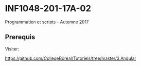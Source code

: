 # INF1048-201-17A-02
Programmation et scripts - Automne 2017


## Prerequis

Visiter:

https://github.com/CollegeBoreal/Tutoriels/tree/master/3.Angular
